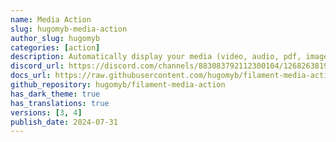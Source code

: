 ```yaml
---
name: Media Action
slug: hugomyb-media-action
author_slug: hugomyb
categories: [action]
description: Automatically display your media (video, audio, pdf, image, ...) with an action.
discord_url: https://discord.com/channels/883083792112300104/1268263819910713445
docs_url: https://raw.githubusercontent.com/hugomyb/filament-media-action/main/README.md
github_repository: hugomyb/filament-media-action
has_dark_theme: true
has_translations: true
versions: [3, 4]
publish_date: 2024-07-31
---
```


